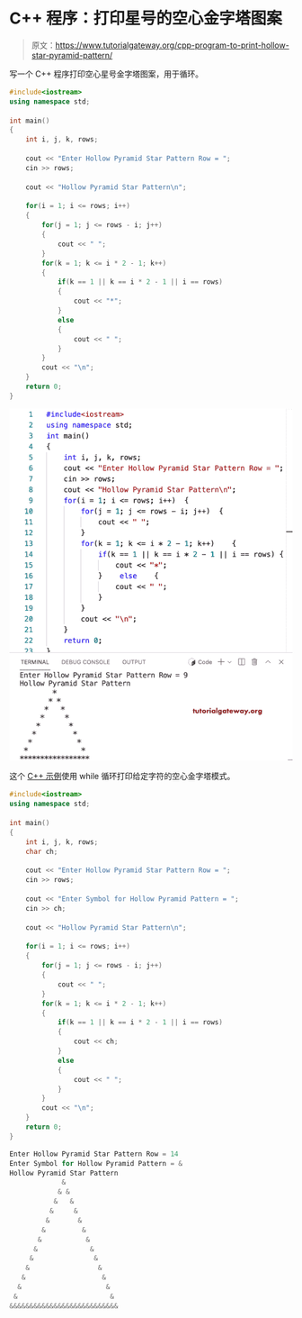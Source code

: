 # C++ 程序：打印星号的空心金字塔图案

> 原文：<https://www.tutorialgateway.org/cpp-program-to-print-hollow-star-pyramid-pattern/>

写一个 C++ 程序打印空心星号金字塔图案，用于循环。

```cpp
#include<iostream>
using namespace std;

int main()
{
	int i, j, k, rows;

    cout << "Enter Hollow Pyramid Star Pattern Row = ";
    cin >> rows;

    cout << "Hollow Pyramid Star Pattern\n"; 

    for(i = 1; i <= rows; i++)
    {
    	for(j = 1; j <= rows - i; j++)
		{
            cout << " ";
        }
        for(k = 1; k <= i * 2 - 1; k++)
        {
            if(k == 1 || k == i * 2 - 1 || i == rows)
            {
                cout << "*";
            }
            else
            {
                cout << " ";
            }
        }
        cout << "\n";
    }		
 	return 0;
}
```

![C++ Program to Print Hollow Star Pyramid Pattern](img/8ca47f0fda15aafdf79c78f3a27a8fba.png)

这个 [C++ 示例](https://www.tutorialgateway.org/cpp-programs/)使用 while 循环打印给定字符的空心金字塔模式。

```cpp
#include<iostream>
using namespace std;

int main()
{
	int i, j, k, rows;
    char ch;

    cout << "Enter Hollow Pyramid Star Pattern Row = ";
    cin >> rows;

    cout << "Enter Symbol for Hollow Pyramid Pattern = ";
    cin >> ch;

    cout << "Hollow Pyramid Star Pattern\n"; 

    for(i = 1; i <= rows; i++)
    {
    	for(j = 1; j <= rows - i; j++)
		{
            cout << " ";
        }
        for(k = 1; k <= i * 2 - 1; k++)
        {
            if(k == 1 || k == i * 2 - 1 || i == rows)
            {
                cout << ch;
            }
            else
            {
                cout << " ";
            }
        }
        cout << "\n";
    }		
 	return 0;
}
```

```cpp
Enter Hollow Pyramid Star Pattern Row = 14
Enter Symbol for Hollow Pyramid Pattern = &
Hollow Pyramid Star Pattern
             &
            & &
           &   &
          &     &
         &       &
        &         &
       &           &
      &             &
     &               &
    &                 &
   &                   &
  &                     &
 &                       &
&&&&&&&&&&&&&&&&&&&&&&&&&&&
```
